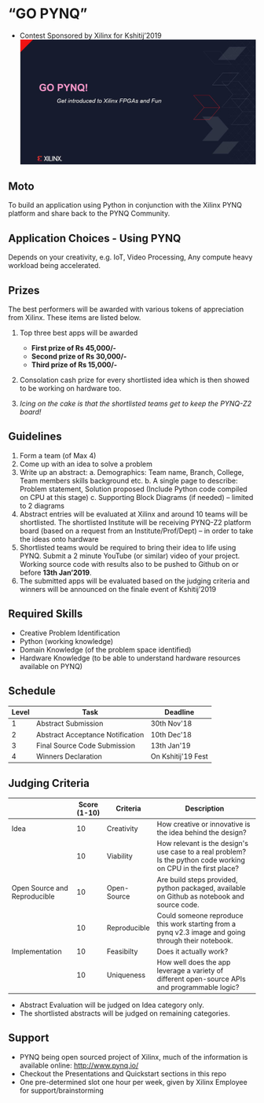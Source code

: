 # “GO PYNQ” 
- Contest Sponsored by Xilinx for Kshitij’2019
![GO PYNQ](./logo.JPG)

## Moto
To build an application using Python in conjunction with the Xilinx PYNQ
platform and share back to the PYNQ Community.

## Application Choices - Using PYNQ
Depends on your creativity, e.g. IoT, Video Processing, Any compute heavy
workload being accelerated.

## Prizes

The best performers will be awarded with various tokens of appreciation from Xilinx.
These items are listed below.

1. Top three best apps will be awarded

    - **First prize of Rs 45,000/-**
    - **Second prize of Rs 30,000/-**
    - **Third prize of Rs 15,000/-**
    
2. Consolation cash prize for every shortlisted idea which is then showed
to be working on hardware too.

3. *Icing on the cake is that the shortlisted teams get to keep the PYNQ-Z2 board!*

## Guidelines

1. Form a team (of Max 4)
2. Come up with an idea to solve a problem
3. Write up an abstract:
    a. Demographics: Team name, Branch, College, Team members skills background etc.
    b. A single page to describe: Problem statement, Solution proposed (Include Python code compiled on CPU at this stage) 
    c. Supporting Block Diagrams (if needed) – limited to 2 diagrams
4. Abstract entries will be evaluated at Xilinx and around 10 teams will be shortlisted. The shortlisted Institute will be receiving PYNQ-Z2 platform board (based on a request from an Institute/Prof/Dept) – in order to take the ideas onto hardware
5. Shortlisted teams would be required to bring their idea to life using PYNQ. Submit a 2 minute YouTube (or similar) video of your project. Working source code with results also to be pushed to Github on or before **13th Jan’2019**.
6. The submitted apps will be evaluated based on the judging criteria and winners will be announced on the finale event of Kshitij’2019

## Required Skills

- Creative Problem Identification
- Python (working knowledge)
- Domain Knowledge (of the problem space identified)
- Hardware Knowledge (to be able to understand hardware resources available on PYNQ)

## Schedule

| Level | Task | Deadline |
| --- | --- | ------ | 
| 1   | Abstract Submission | 30th Nov'18|
| 2   | Abstract Acceptance Notification| 10th Dec'18|
| 3   | Final Source Code Submission | 13th Jan'19|
| 4   | Winners Declaration | On Kshitij'19 Fest|

## Judging Criteria

| | Score (1-10) | Criteria | Description |
| --- | --- | --- | --- |
| Idea | 10 | Creativity | How creative or innovative is the idea behind the design? |
| | 10 | Viability | How relevant is the design's use case to a real problem? Is the python code working on CPU in the first place? |
| Open Source and Reproducible | 10 | Open-Source | Are build steps provided, python packaged, available on Github as notebook and source code. |
| | 10 | Reproducible | Could someone reproduce this work starting from a pynq v2.3 image and going through their notebook. |
| Implementation | 10 | Feasibilty | Does it actually work? |
| | 10 | Uniqueness | How well does the app leverage a variety of different open-source APIs and programmable logic? |

- Abstract Evaluation will be judged on Idea category only.
- The shortlisted abstracts will be judged on remaining categories.

## Support

- PYNQ being open sourced project of Xilinx, much of the information is available online: http://www.pynq.io/
- Checkout the Presentations and Quickstart sections in this repo
- One pre-determined slot one hour per week, given by Xilinx Employee for support/brainstorming 
